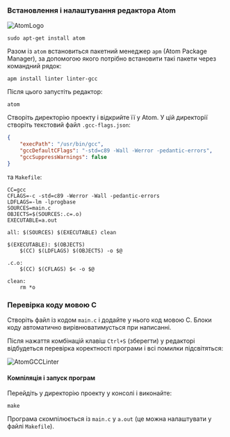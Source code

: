 ### Встановлення і налаштування редактора Atom

![AtomLogo](https://github-atom-io-herokuapp-com.global.ssl.fastly.net/assets/logo-4e073dbd4c0ce67ece1b30a6b31253b9.png)

~~~~
sudo apt-get install atom
~~~~

Разом із `atom` встановиться пакетний менеджер `apm` (Atom Package Manager), за допомогою якого потрібно встановити такі пакети через командний рядок:
~~~~
apm install linter linter-gcc
~~~~

Після цього запустіть редактор:
~~~~
atom
~~~~

Створіть директорію проекту і відкрийте її у Atom. У цій директорії створіть текстовий файл `.gcc-flags.json`:
~~~~json
{
	"execPath": "/usr/bin/gcc",
	"gccDefaultCFlags": "-std=c89 -Wall -Werror -pedantic-errors",
	"gccSuppressWarnings": false
}
~~~~

та `Makefile`:
~~~~
CC=gcc
CFLAGS=-c -std=c89 -Werror -Wall -pedantic-errors
LDFLAGS=-lm -lprogbase
SOURCES=main.c
OBJECTS=$(SOURCES:.c=.o)
EXECUTABLE=a.out

all: $(SOURCES) $(EXECUTABLE) clean

$(EXECUTABLE): $(OBJECTS)
	$(CC) $(LDFLAGS) $(OBJECTS) -o $@

.c.o:
	$(CC) $(CFLAGS) $< -o $@

clean:
	rm *o
~~~~

### Перевірка коду мовою С

Створіть файл із кодом `main.c` і додайте у нього код мовою С. Блоки коду автоматично вирівнюватимусться при написанні.

Після нажаття комбінацій клавіш `Ctrl+S` (зберегти) у редакторі відбудеться перевірка коректності програми і всі помилки підсвітяться:

![AtomGCCLinter](https://raw.githubusercontent.com/wiki/PublicHadyniak/progbase/images/atom_linter_gcc.png)

#### Компіляція і запуск програм

Перейдіть у директорію проекту у консолі і виконайте:
~~~~
make
~~~~

Програма скомпілюється із `main.c` у `a.out` (це можна налаштувати у файлі `Makefile`).

